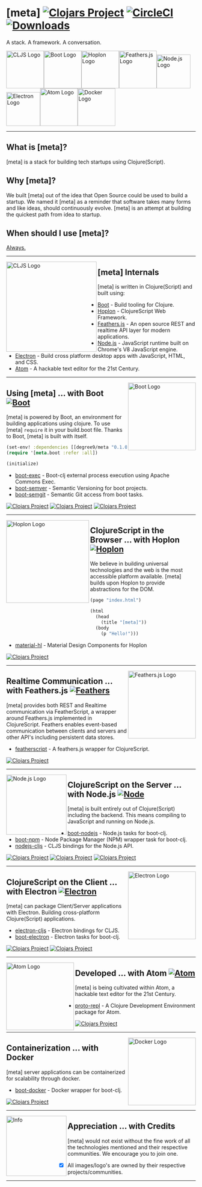 # [meta] [![Clojars Project][7]][8] [![CircleCI][9]][10] [![Downloads][13]][14]
<!---[![Dependencies Status][11]][12]--->
A stack. A framework. A conversation.

<img src="https://raw.githubusercontent.com/cljs/logo/master/cljs.png" width="100" alt="CLJS Logo"><img src="http://boot-clj.com/assets/images/logos/boot-logo-3.png" width="100" alt="Boot Logo"><img src="http://hoplon.io/images/logos/hoplon-logo.png" width="100" alt="Hoplon Logo"><img src="http://s32.postimg.org/4k9q912x1/aar_QEIys.jpg" width="100" alt="Feathers.js Logo"><img src="https://cdn.worldvectorlogo.com/logos/nodejs-icon.svg" width="90" alt="Node.js Logo"><img src="https://camo.githubusercontent.com/79904b8ba0d1bce43022bbd5710f0ea1db33f54f/68747470733a2f2f7261776769742e636f6d2f73696e647265736f726875732f617765736f6d652d656c656374726f6e2f6d61737465722f656c656374726f6e2d6c6f676f2e737667" width="90" alt="Electron Logo"><img src="https://upload.wikimedia.org/wikipedia/commons/thumb/8/80/Atom_editor_logo.svg/2000px-Atom_editor_logo.svg.png" width="100" alt="Atom Logo"><img src="https://cdn.worldvectorlogo.com/logos/docker.svg" width="100" alt="Docker Logo">

***

## What is [meta]? ##
[meta] is a stack for building tech startups using Clojure(Script).

## Why [meta]? ##
We built [meta] out of the idea that Open Source could be used to build a startup. We named it [meta] as a reminder that software takes many forms and like ideas, should continuously evolve. [meta] is an attempt at building the quickest path from idea to startup.

## When should I use [meta]? ##
[Always.](https://twitter.com/degree9io/status/848972601091346433)

***

<img src="https://raw.githubusercontent.com/cljs/logo/master/cljs.png" width="240" alt="CLJS Logo" align="left">

## [meta] Internals ##
[meta] is written in Clojure(Script) and built using:
- [Boot][1] - Build tooling for Clojure.
- [Hoplon][2] - ClojureScript Web Framework.
- [Feathers.js][3] - An open source REST and realtime API layer for modern applications.
- [Node.js][4] - JavaScript runtime built on Chrome's V8 JavaScript engine.
- [Electron][5] - Build cross platform desktop apps with JavaScript, HTML, and CSS.
- [Atom][6] - A hackable text editor for the 21st Century.

***

<img src="http://boot-clj.com/assets/images/logos/boot-logo-3.png" width="180" alt="Boot Logo" align="right">

## Using [meta] ... with Boot [![Boot][24]][1] ##
[meta] is powered by Boot, an environment for building applications using clojure.
To use [meta] `require` it in your build.boot file. 
Thanks to Boot, [meta] is built with itself.

```clojure
(set-env! :dependencies [[degree9/meta "0.1.0-SNAPSHOT"]])
(require '[meta.boot :refer :all])

(initialize)
```

- [boot-exec][15] - Boot-clj external process execution using Apache Commons Exec.
- [boot-semver][17] - Semantic Versioning for boot projects.
- [boot-semgit][18] - Semantic Git access from boot tasks.

[![Clojars Project](https://img.shields.io/clojars/v/degree9/boot-exec.svg)](https://clojars.org/degree9/boot-exec)
[![Clojars Project](https://img.shields.io/clojars/v/degree9/boot-semver.svg)](https://clojars.org/degree9/boot-semver)
[![Clojars Project](https://img.shields.io/clojars/v/degree9/boot-semgit.svg)](https://clojars.org/degree9/boot-semgit)

***

<img src="http://hoplon.io/images/logos/hoplon-logo.png" width="220" alt="Hoplon Logo" align="left">

## ClojureScript in the Browser ... with Hoplon [![Hoplon][23]][2] ##
We believe in building universal technologies and the web is the most accessible platform available. [meta] builds upon Hoplon to provide abstractions for the DOM.

```clojure
(page "index.html")

(html
  (head
    (title "[meta]"))
  (body
    (p "Hello!")))
```

- [material-hl][32] - Material Design Components for Hoplon

[![Clojars Project](https://img.shields.io/clojars/v/degree9/material-hl.svg)](https://clojars.org/degree9/material-hl)

***

<img src="http://s32.postimg.org/4k9q912x1/aar_QEIys.jpg" width="180" alt="Feathers.js Logo" align="right">

## Realtime Communication ... with Feathers.js [![Feathers][31]][3] ##
[meta] provides both REST and Realtime communication via FeatherScript, a wrapper around Feathers.js implemented in ClojureScript. Feathers enables event-based communication between clients and servers and other API's including persistent data stores.

- [featherscript][20] - A feathers.js wrapper for ClojureScript.

[![Clojars Project](https://img.shields.io/clojars/v/degree9/featherscript.svg)](https://clojars.org/degree9/featherscript)

***

<img src="https://cdn.worldvectorlogo.com/logos/nodejs-icon.svg" width="160" alt="Node.js Logo" align="left">

## ClojureScript on the Server ... with Node.js [![Node][29]][4] ##
[meta] is built entirely out of Clojure(Script) including the backend. This means compiling to JavaScript and running on Node.js.

- [boot-nodejs][16] - Node.js tasks for boot-clj.
- [boot-npm][19] - Node Package Manager (NPM) wrapper task for boot-clj.
- [nodejs-cljs][21] - CLJS bindings for the Node.js API.

[![Clojars Project](https://img.shields.io/clojars/v/degree9/boot-nodejs.svg)](https://clojars.org/degree9/boot-nodejs)
[![Clojars Project](https://img.shields.io/clojars/v/degree9/boot-npm.svg)](https://clojars.org/degree9/boot-npm)
[![Clojars Project](https://img.shields.io/clojars/v/degree9/nodejs-cljs.svg)](https://clojars.org/degree9/nodejs-cljs)

***

<img src="https://camo.githubusercontent.com/79904b8ba0d1bce43022bbd5710f0ea1db33f54f/68747470733a2f2f7261776769742e636f6d2f73696e647265736f726875732f617765736f6d652d656c656374726f6e2f6d61737465722f656c656374726f6e2d6c6f676f2e737667" width="180" alt="Electron Logo" align="right">

## ClojureScript on the Client ... with Electron [![Electron][30]][5] ##
[meta] can package Client/Server applications with Electron. Building cross-platform Clojure(Script) applications.

- [electron-cljs][22] - Electron bindings for CLJS.
- [boot-electron][33] - Electron tasks for boot-clj.

[![Clojars Project](https://img.shields.io/clojars/v/degree9/electron-cljs.svg)](https://clojars.org/degree9/electron-cljs)
[![Clojars Project](https://img.shields.io/clojars/v/degree9/boot-electron.svg)](https://clojars.org/degree9/boot-electron)

***

<img src="https://upload.wikimedia.org/wikipedia/commons/thumb/8/80/Atom_editor_logo.svg/2000px-Atom_editor_logo.svg.png" width="180" alt="Atom Logo" align="left">

## Developed ... with Atom [![Atom][25]][26] ##
[meta] is being cultivated within Atom, a hackable text editor
for the 21st Century.

- [proto-repl][28] - A Clojure Development Environment package for Atom.

[![Clojars Project](https://img.shields.io/clojars/v/proto-repl.svg)](https://clojars.org/proto-repl)

***

<img src="https://cdn.worldvectorlogo.com/logos/docker.svg" width="180" alt="Docker Logo" align="right">

## Containerization ... with Docker ##
[meta] server applications can be containerized for scalability through docker.

- [boot-docker][27] - Docker wrapper for boot-clj.

[![Clojars Project](https://img.shields.io/clojars/v/degree9/boot-docker.svg)](https://clojars.org/degree9/boot-docker)

***

<img src="https://storage.googleapis.com/material-icons/external-assets/v4/icons/svg/ic_copyright_black_24px.svg" width="160" alt="Info" align="left">

## Appreciation ... with Credits ##
[meta] would not exist without the fine work of all the technologies mentioned and their respective communities. We encourage you to join one.

- [x] All images/logo's are owned by their respective projects/communities.

***

[1]: http://boot-clj.com
[2]: http://hoplon.io
[3]: http://feathersjs.com
[4]: http://nodejs.org
[5]: http://electron.atom.io
[6]: http://atom.io
[7]: https://img.shields.io/clojars/v/degree9/meta.svg
[8]: https://clojars.org/degree9/meta
[9]: https://circleci.com/gh/degree9/meta.svg?style=shield
[10]: https://circleci.com/gh/degree9/meta
[11]: https://jarkeeper.com/degree9/meta/status.svg
[12]: https://jarkeeper.com/degree9/meta
[13]: https://jarkeeper.com/degree9/meta/downloads.svg
[14]: https://jarkeeper.com/degree9/meta
[15]: https://github.com/degree9/boot-exec
[16]: https://github.com/degree9/boot-nodejs
[17]: https://github.com/degree9/boot-semver
[18]: https://github.com/degree9/boot-semgit
[19]: https://github.com/degree9/boot-npm
[20]: https://github.com/degree9/featherscript
[21]: https://github.com/degree9/nodejs-cljs
[22]: https://github.com/degree9/electron-cljs
[23]: https://img.shields.io/badge/hoplon-v6.0.0--alpha17-orange.svg
<!--- [23]: https://img.shields.io/github/release/hoplon/hoplon.svg?colorB=fe7d37&label=hoplon --->
[24]: https://img.shields.io/github/release/boot-clj/boot.svg?colorB=dfb317&label=boot
[25]: https://img.shields.io/github/release/atom/atom.svg?label=atom
[26]: https://atom.io
[27]: https://github.com/degree9/boot-docker
[28]: https://github.com/jasongilman/proto-repl
[29]: https://img.shields.io/badge/node-v7.7.4-yellowgreen.svg
[30]: https://img.shields.io/badge/electron-v1.6.2-blue.svg
[31]: https://img.shields.io/badge/feathers-v2.1.1-lightgrey.svg
[32]: https://github.com/degree9/material-hl
[33]: https://github.com/degree9/boot-electron
